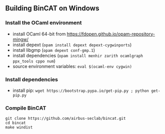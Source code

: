 ## Building BinCAT on Windows

### Install the OCaml environment

* install OCaml 64-bit from <https://fdopen.github.io/opam-repository-mingw/>
* install depext (`opam install depext depext-cygwinports`)
* install libgmp (`opam depext conf-gmp.1`)
* install dependencies (`opam install menhir zarith ocamlgraph ppx_tools cppo num`)
* source environment variables: `eval $(ocaml-env cygwin)`

### Install dependencies
* install pip: `wget https://bootstrap.pypa.io/get-pip.py ; python get-pip.py`

### Compile BinCAT

```
git clone https://github.com/airbus-seclab/bincat.git
cd bincat
make windist
```
